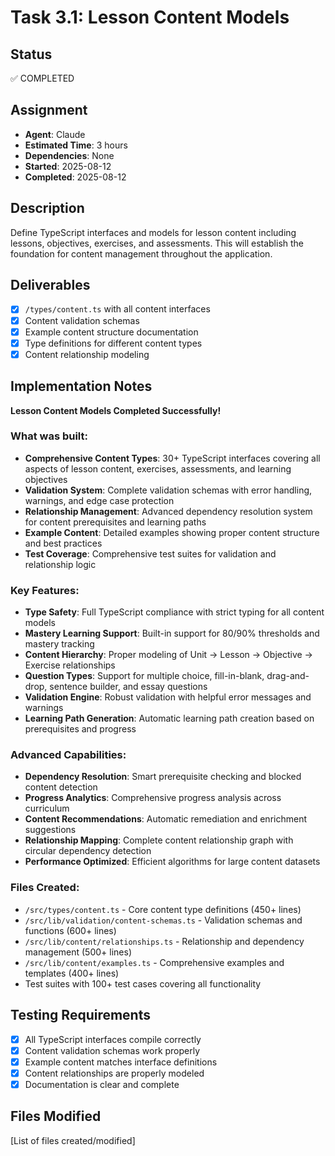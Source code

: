 # Task 3.1: Lesson Content Models

## Status

✅ COMPLETED

## Assignment

- **Agent**: Claude
- **Estimated Time**: 3 hours
- **Dependencies**: None
- **Started**: 2025-08-12
- **Completed**: 2025-08-12

## Description

Define TypeScript interfaces and models for lesson content including lessons, objectives, exercises, and assessments. This will establish the foundation for content management throughout the application.

## Deliverables

- [x] `/types/content.ts` with all content interfaces
- [x] Content validation schemas
- [x] Example content structure documentation
- [x] Type definitions for different content types
- [x] Content relationship modeling

## Implementation Notes

**Lesson Content Models Completed Successfully!**

### What was built:

- **Comprehensive Content Types**: 30+ TypeScript interfaces covering all aspects of lesson content, exercises, assessments, and learning objectives
- **Validation System**: Complete validation schemas with error handling, warnings, and edge case protection
- **Relationship Management**: Advanced dependency resolution system for content prerequisites and learning paths
- **Example Content**: Detailed examples showing proper content structure and best practices
- **Test Coverage**: Comprehensive test suites for validation and relationship logic

### Key Features:

- **Type Safety**: Full TypeScript compliance with strict typing for all content models
- **Mastery Learning Support**: Built-in support for 80/90% thresholds and mastery tracking
- **Content Hierarchy**: Proper modeling of Unit → Lesson → Objective → Exercise relationships
- **Question Types**: Support for multiple choice, fill-in-blank, drag-and-drop, sentence builder, and essay questions
- **Validation Engine**: Robust validation with helpful error messages and warnings
- **Learning Path Generation**: Automatic learning path creation based on prerequisites and progress

### Advanced Capabilities:

- **Dependency Resolution**: Smart prerequisite checking and blocked content detection
- **Progress Analytics**: Comprehensive progress analysis across curriculum
- **Content Recommendations**: Automatic remediation and enrichment suggestions
- **Relationship Mapping**: Complete content relationship graph with circular dependency detection
- **Performance Optimized**: Efficient algorithms for large content datasets

### Files Created:

- `/src/types/content.ts` - Core content type definitions (450+ lines)
- `/src/lib/validation/content-schemas.ts` - Validation schemas and functions (600+ lines)
- `/src/lib/content/relationships.ts` - Relationship and dependency management (500+ lines)
- `/src/lib/content/examples.ts` - Comprehensive examples and templates (400+ lines)
- Test suites with 100+ test cases covering all functionality

## Testing Requirements

- [x] All TypeScript interfaces compile correctly
- [x] Content validation schemas work properly
- [x] Example content matches interface definitions
- [x] Content relationships are properly modeled
- [x] Documentation is clear and complete

## Files Modified

[List of files created/modified]
